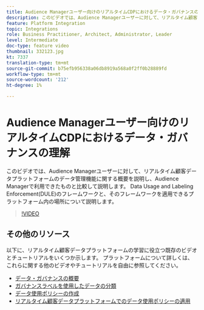 ```yaml
---
title: Audience Managerユーザー向けのリアルタイムCDPにおけるデータ・ガバナンスの理解
description: このビデオでは、Audience Managerユーザーに対して、リアルタイム顧客データプラットフォームのデータ管理機能に関する概要を説明し、Audience Managerで利用できたものと比較して説明します。 Data Usage and Labeling Enforcement(DULE)のフレームワークと、そのフレームワークを適用できるプラットフォーム内の場所について説明します。
feature: Platform Integration
topic: Integrations
role: Business Practitioner, Architect, Administrator, Leader
level: Intermediate
doc-type: feature video
thumbnail: 332123.jpg
kt: 7337
translation-type: tm+mt
source-git-commit: b75efb956338a06db8919a568a0f2ff0b28889fd
workflow-type: tm+mt
source-wordcount: '212'
ht-degree: 1%

---
```



# Audience Managerユーザー向けのリアルタイムCDPにおけるデータ・ガバナンスの理解

このビデオでは、Audience Managerユーザーに対して、リアルタイム顧客データプラットフォームのデータ管理機能に関する概要を説明し、Audience Managerで利用できたものと比較して説明します。 Data Usage and Labeling Enforcement(DULE)のフレームワークと、そのフレームワークを適用できるプラットフォーム内の場所について説明します。

>[!VIDEO](https://video.tv.adobe.com/v/332123/?quality=12&learn=on)

## その他のリソース

以下に、リアルタイム顧客データプラットフォームの学習に役立つ既存のビデオとチュートリアルをいくつか示します。 プラットフォームについて詳しくは、これらに関する他のビデオやチュートリアルを自由に参照してください。

* [データ・ガバナンスの概要](https://experienceleague.adobe.com/docs/platform-learn/tutorials/data-governance/understanding-data-governance.html?lang=en#data-governance)
* [ガバナンスラベルを使用したデータの分類](https://experienceleague.adobe.com/docs/platform-learn/tutorials/data-governance/classify-data-using-governance-labels.html?lang=en#data-governance)
* [データ使用ポリシーの作成](https://experienceleague.adobe.com/docs/platform-learn/tutorials/data-governance/create-data-usage-policies.html?lang=en#data-governance)
* [リアルタイム顧客データプラットフォームでのデータ使用ポリシーの適用](https://experienceleague.adobe.com/docs/platform-learn/tutorials/data-governance/enforce-data-usage-policies-in-real-time-cdp.html?lang=en#data-governance)
